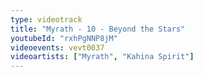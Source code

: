 ```yaml
---
type: videotrack
title: "Myrath - 10 - Beyond the Stars"
youtubeId: "rxhPgNNP8jM"
videoevents: vevt0037
videoartists: ["Myrath", "Kahina Spirit"]
---
```

